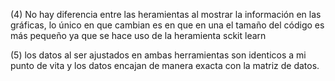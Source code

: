 (4) No hay diferencia entre las heramientas al mostrar la información en las gráficas, lo único en que cambian es en que en una el tamaño del código es más pequeño ya que se hace uso de la heramienta sckit learn

(5) los datos al ser ajustados en ambas herramientas son identicos a mi punto de vita y los datos encajan de manera exacta con la matriz de datos.


